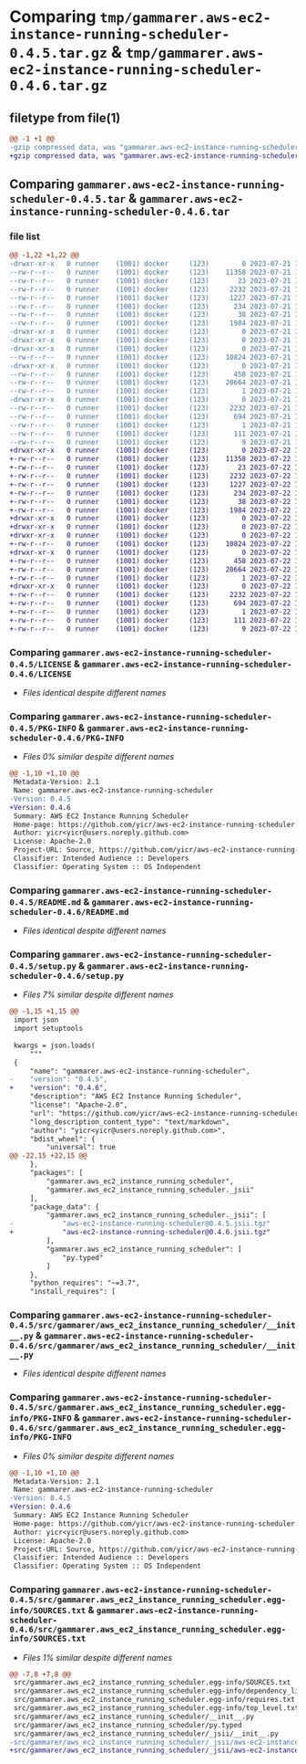 # Comparing `tmp/gammarer.aws-ec2-instance-running-scheduler-0.4.5.tar.gz` & `tmp/gammarer.aws-ec2-instance-running-scheduler-0.4.6.tar.gz`

## filetype from file(1)

```diff
@@ -1 +1 @@
-gzip compressed data, was "gammarer.aws-ec2-instance-running-scheduler-0.4.5.tar", last modified: Fri Jul 21 19:19:42 2023, max compression
+gzip compressed data, was "gammarer.aws-ec2-instance-running-scheduler-0.4.6.tar", last modified: Sat Jul 22 19:19:19 2023, max compression
```

## Comparing `gammarer.aws-ec2-instance-running-scheduler-0.4.5.tar` & `gammarer.aws-ec2-instance-running-scheduler-0.4.6.tar`

### file list

```diff
@@ -1,22 +1,22 @@
-drwxr-xr-x   0 runner    (1001) docker     (123)        0 2023-07-21 19:19:42.387485 gammarer.aws-ec2-instance-running-scheduler-0.4.5/
--rw-r--r--   0 runner    (1001) docker     (123)    11358 2023-07-21 19:19:26.000000 gammarer.aws-ec2-instance-running-scheduler-0.4.5/LICENSE
--rw-r--r--   0 runner    (1001) docker     (123)       23 2023-07-21 19:19:26.000000 gammarer.aws-ec2-instance-running-scheduler-0.4.5/MANIFEST.in
--rw-r--r--   0 runner    (1001) docker     (123)     2232 2023-07-21 19:19:42.387485 gammarer.aws-ec2-instance-running-scheduler-0.4.5/PKG-INFO
--rw-r--r--   0 runner    (1001) docker     (123)     1227 2023-07-21 19:19:26.000000 gammarer.aws-ec2-instance-running-scheduler-0.4.5/README.md
--rw-r--r--   0 runner    (1001) docker     (123)      234 2023-07-21 19:19:26.000000 gammarer.aws-ec2-instance-running-scheduler-0.4.5/pyproject.toml
--rw-r--r--   0 runner    (1001) docker     (123)       38 2023-07-21 19:19:42.387485 gammarer.aws-ec2-instance-running-scheduler-0.4.5/setup.cfg
--rw-r--r--   0 runner    (1001) docker     (123)     1984 2023-07-21 19:19:26.000000 gammarer.aws-ec2-instance-running-scheduler-0.4.5/setup.py
-drwxr-xr-x   0 runner    (1001) docker     (123)        0 2023-07-21 19:19:42.383485 gammarer.aws-ec2-instance-running-scheduler-0.4.5/src/
-drwxr-xr-x   0 runner    (1001) docker     (123)        0 2023-07-21 19:19:42.383485 gammarer.aws-ec2-instance-running-scheduler-0.4.5/src/gammarer/
-drwxr-xr-x   0 runner    (1001) docker     (123)        0 2023-07-21 19:19:42.383485 gammarer.aws-ec2-instance-running-scheduler-0.4.5/src/gammarer/aws_ec2_instance_running_scheduler/
--rw-r--r--   0 runner    (1001) docker     (123)    10824 2023-07-21 19:19:26.000000 gammarer.aws-ec2-instance-running-scheduler-0.4.5/src/gammarer/aws_ec2_instance_running_scheduler/__init__.py
-drwxr-xr-x   0 runner    (1001) docker     (123)        0 2023-07-21 19:19:42.387485 gammarer.aws-ec2-instance-running-scheduler-0.4.5/src/gammarer/aws_ec2_instance_running_scheduler/_jsii/
--rw-r--r--   0 runner    (1001) docker     (123)      458 2023-07-21 19:19:26.000000 gammarer.aws-ec2-instance-running-scheduler-0.4.5/src/gammarer/aws_ec2_instance_running_scheduler/_jsii/__init__.py
--rw-r--r--   0 runner    (1001) docker     (123)    20664 2023-07-21 19:19:26.000000 gammarer.aws-ec2-instance-running-scheduler-0.4.5/src/gammarer/aws_ec2_instance_running_scheduler/_jsii/aws-ec2-instance-running-scheduler@0.4.5.jsii.tgz
--rw-r--r--   0 runner    (1001) docker     (123)        1 2023-07-21 19:19:26.000000 gammarer.aws-ec2-instance-running-scheduler-0.4.5/src/gammarer/aws_ec2_instance_running_scheduler/py.typed
-drwxr-xr-x   0 runner    (1001) docker     (123)        0 2023-07-21 19:19:42.383485 gammarer.aws-ec2-instance-running-scheduler-0.4.5/src/gammarer.aws_ec2_instance_running_scheduler.egg-info/
--rw-r--r--   0 runner    (1001) docker     (123)     2232 2023-07-21 19:19:42.000000 gammarer.aws-ec2-instance-running-scheduler-0.4.5/src/gammarer.aws_ec2_instance_running_scheduler.egg-info/PKG-INFO
--rw-r--r--   0 runner    (1001) docker     (123)      694 2023-07-21 19:19:42.000000 gammarer.aws-ec2-instance-running-scheduler-0.4.5/src/gammarer.aws_ec2_instance_running_scheduler.egg-info/SOURCES.txt
--rw-r--r--   0 runner    (1001) docker     (123)        1 2023-07-21 19:19:42.000000 gammarer.aws-ec2-instance-running-scheduler-0.4.5/src/gammarer.aws_ec2_instance_running_scheduler.egg-info/dependency_links.txt
--rw-r--r--   0 runner    (1001) docker     (123)      111 2023-07-21 19:19:42.000000 gammarer.aws-ec2-instance-running-scheduler-0.4.5/src/gammarer.aws_ec2_instance_running_scheduler.egg-info/requires.txt
--rw-r--r--   0 runner    (1001) docker     (123)        9 2023-07-21 19:19:42.000000 gammarer.aws-ec2-instance-running-scheduler-0.4.5/src/gammarer.aws_ec2_instance_running_scheduler.egg-info/top_level.txt
+drwxr-xr-x   0 runner    (1001) docker     (123)        0 2023-07-22 19:19:19.440359 gammarer.aws-ec2-instance-running-scheduler-0.4.6/
+-rw-r--r--   0 runner    (1001) docker     (123)    11358 2023-07-22 19:19:06.000000 gammarer.aws-ec2-instance-running-scheduler-0.4.6/LICENSE
+-rw-r--r--   0 runner    (1001) docker     (123)       23 2023-07-22 19:19:06.000000 gammarer.aws-ec2-instance-running-scheduler-0.4.6/MANIFEST.in
+-rw-r--r--   0 runner    (1001) docker     (123)     2232 2023-07-22 19:19:19.440359 gammarer.aws-ec2-instance-running-scheduler-0.4.6/PKG-INFO
+-rw-r--r--   0 runner    (1001) docker     (123)     1227 2023-07-22 19:19:06.000000 gammarer.aws-ec2-instance-running-scheduler-0.4.6/README.md
+-rw-r--r--   0 runner    (1001) docker     (123)      234 2023-07-22 19:19:06.000000 gammarer.aws-ec2-instance-running-scheduler-0.4.6/pyproject.toml
+-rw-r--r--   0 runner    (1001) docker     (123)       38 2023-07-22 19:19:19.440359 gammarer.aws-ec2-instance-running-scheduler-0.4.6/setup.cfg
+-rw-r--r--   0 runner    (1001) docker     (123)     1984 2023-07-22 19:19:06.000000 gammarer.aws-ec2-instance-running-scheduler-0.4.6/setup.py
+drwxr-xr-x   0 runner    (1001) docker     (123)        0 2023-07-22 19:19:19.440359 gammarer.aws-ec2-instance-running-scheduler-0.4.6/src/
+drwxr-xr-x   0 runner    (1001) docker     (123)        0 2023-07-22 19:19:19.440359 gammarer.aws-ec2-instance-running-scheduler-0.4.6/src/gammarer/
+drwxr-xr-x   0 runner    (1001) docker     (123)        0 2023-07-22 19:19:19.440359 gammarer.aws-ec2-instance-running-scheduler-0.4.6/src/gammarer/aws_ec2_instance_running_scheduler/
+-rw-r--r--   0 runner    (1001) docker     (123)    10824 2023-07-22 19:19:06.000000 gammarer.aws-ec2-instance-running-scheduler-0.4.6/src/gammarer/aws_ec2_instance_running_scheduler/__init__.py
+drwxr-xr-x   0 runner    (1001) docker     (123)        0 2023-07-22 19:19:19.440359 gammarer.aws-ec2-instance-running-scheduler-0.4.6/src/gammarer/aws_ec2_instance_running_scheduler/_jsii/
+-rw-r--r--   0 runner    (1001) docker     (123)      458 2023-07-22 19:19:06.000000 gammarer.aws-ec2-instance-running-scheduler-0.4.6/src/gammarer/aws_ec2_instance_running_scheduler/_jsii/__init__.py
+-rw-r--r--   0 runner    (1001) docker     (123)    20664 2023-07-22 19:19:06.000000 gammarer.aws-ec2-instance-running-scheduler-0.4.6/src/gammarer/aws_ec2_instance_running_scheduler/_jsii/aws-ec2-instance-running-scheduler@0.4.6.jsii.tgz
+-rw-r--r--   0 runner    (1001) docker     (123)        1 2023-07-22 19:19:06.000000 gammarer.aws-ec2-instance-running-scheduler-0.4.6/src/gammarer/aws_ec2_instance_running_scheduler/py.typed
+drwxr-xr-x   0 runner    (1001) docker     (123)        0 2023-07-22 19:19:19.440359 gammarer.aws-ec2-instance-running-scheduler-0.4.6/src/gammarer.aws_ec2_instance_running_scheduler.egg-info/
+-rw-r--r--   0 runner    (1001) docker     (123)     2232 2023-07-22 19:19:19.000000 gammarer.aws-ec2-instance-running-scheduler-0.4.6/src/gammarer.aws_ec2_instance_running_scheduler.egg-info/PKG-INFO
+-rw-r--r--   0 runner    (1001) docker     (123)      694 2023-07-22 19:19:19.000000 gammarer.aws-ec2-instance-running-scheduler-0.4.6/src/gammarer.aws_ec2_instance_running_scheduler.egg-info/SOURCES.txt
+-rw-r--r--   0 runner    (1001) docker     (123)        1 2023-07-22 19:19:19.000000 gammarer.aws-ec2-instance-running-scheduler-0.4.6/src/gammarer.aws_ec2_instance_running_scheduler.egg-info/dependency_links.txt
+-rw-r--r--   0 runner    (1001) docker     (123)      111 2023-07-22 19:19:19.000000 gammarer.aws-ec2-instance-running-scheduler-0.4.6/src/gammarer.aws_ec2_instance_running_scheduler.egg-info/requires.txt
+-rw-r--r--   0 runner    (1001) docker     (123)        9 2023-07-22 19:19:19.000000 gammarer.aws-ec2-instance-running-scheduler-0.4.6/src/gammarer.aws_ec2_instance_running_scheduler.egg-info/top_level.txt
```

### Comparing `gammarer.aws-ec2-instance-running-scheduler-0.4.5/LICENSE` & `gammarer.aws-ec2-instance-running-scheduler-0.4.6/LICENSE`

 * *Files identical despite different names*

### Comparing `gammarer.aws-ec2-instance-running-scheduler-0.4.5/PKG-INFO` & `gammarer.aws-ec2-instance-running-scheduler-0.4.6/PKG-INFO`

 * *Files 0% similar despite different names*

```diff
@@ -1,10 +1,10 @@
 Metadata-Version: 2.1
 Name: gammarer.aws-ec2-instance-running-scheduler
-Version: 0.4.5
+Version: 0.4.6
 Summary: AWS EC2 Instance Running Scheduler
 Home-page: https://github.com/yicr/aws-ec2-instance-running-scheduler.git
 Author: yicr<yicr@users.noreply.github.com>
 License: Apache-2.0
 Project-URL: Source, https://github.com/yicr/aws-ec2-instance-running-scheduler.git
 Classifier: Intended Audience :: Developers
 Classifier: Operating System :: OS Independent
```

### Comparing `gammarer.aws-ec2-instance-running-scheduler-0.4.5/README.md` & `gammarer.aws-ec2-instance-running-scheduler-0.4.6/README.md`

 * *Files identical despite different names*

### Comparing `gammarer.aws-ec2-instance-running-scheduler-0.4.5/setup.py` & `gammarer.aws-ec2-instance-running-scheduler-0.4.6/setup.py`

 * *Files 7% similar despite different names*

```diff
@@ -1,15 +1,15 @@
 import json
 import setuptools
 
 kwargs = json.loads(
     """
 {
     "name": "gammarer.aws-ec2-instance-running-scheduler",
-    "version": "0.4.5",
+    "version": "0.4.6",
     "description": "AWS EC2 Instance Running Scheduler",
     "license": "Apache-2.0",
     "url": "https://github.com/yicr/aws-ec2-instance-running-scheduler.git",
     "long_description_content_type": "text/markdown",
     "author": "yicr<yicr@users.noreply.github.com>",
     "bdist_wheel": {
         "universal": true
@@ -22,15 +22,15 @@
     },
     "packages": [
         "gammarer.aws_ec2_instance_running_scheduler",
         "gammarer.aws_ec2_instance_running_scheduler._jsii"
     ],
     "package_data": {
         "gammarer.aws_ec2_instance_running_scheduler._jsii": [
-            "aws-ec2-instance-running-scheduler@0.4.5.jsii.tgz"
+            "aws-ec2-instance-running-scheduler@0.4.6.jsii.tgz"
         ],
         "gammarer.aws_ec2_instance_running_scheduler": [
             "py.typed"
         ]
     },
     "python_requires": "~=3.7",
     "install_requires": [
```

### Comparing `gammarer.aws-ec2-instance-running-scheduler-0.4.5/src/gammarer/aws_ec2_instance_running_scheduler/__init__.py` & `gammarer.aws-ec2-instance-running-scheduler-0.4.6/src/gammarer/aws_ec2_instance_running_scheduler/__init__.py`

 * *Files identical despite different names*

### Comparing `gammarer.aws-ec2-instance-running-scheduler-0.4.5/src/gammarer.aws_ec2_instance_running_scheduler.egg-info/PKG-INFO` & `gammarer.aws-ec2-instance-running-scheduler-0.4.6/src/gammarer.aws_ec2_instance_running_scheduler.egg-info/PKG-INFO`

 * *Files 0% similar despite different names*

```diff
@@ -1,10 +1,10 @@
 Metadata-Version: 2.1
 Name: gammarer.aws-ec2-instance-running-scheduler
-Version: 0.4.5
+Version: 0.4.6
 Summary: AWS EC2 Instance Running Scheduler
 Home-page: https://github.com/yicr/aws-ec2-instance-running-scheduler.git
 Author: yicr<yicr@users.noreply.github.com>
 License: Apache-2.0
 Project-URL: Source, https://github.com/yicr/aws-ec2-instance-running-scheduler.git
 Classifier: Intended Audience :: Developers
 Classifier: Operating System :: OS Independent
```

### Comparing `gammarer.aws-ec2-instance-running-scheduler-0.4.5/src/gammarer.aws_ec2_instance_running_scheduler.egg-info/SOURCES.txt` & `gammarer.aws-ec2-instance-running-scheduler-0.4.6/src/gammarer.aws_ec2_instance_running_scheduler.egg-info/SOURCES.txt`

 * *Files 1% similar despite different names*

```diff
@@ -7,8 +7,8 @@
 src/gammarer.aws_ec2_instance_running_scheduler.egg-info/SOURCES.txt
 src/gammarer.aws_ec2_instance_running_scheduler.egg-info/dependency_links.txt
 src/gammarer.aws_ec2_instance_running_scheduler.egg-info/requires.txt
 src/gammarer.aws_ec2_instance_running_scheduler.egg-info/top_level.txt
 src/gammarer/aws_ec2_instance_running_scheduler/__init__.py
 src/gammarer/aws_ec2_instance_running_scheduler/py.typed
 src/gammarer/aws_ec2_instance_running_scheduler/_jsii/__init__.py
-src/gammarer/aws_ec2_instance_running_scheduler/_jsii/aws-ec2-instance-running-scheduler@0.4.5.jsii.tgz
+src/gammarer/aws_ec2_instance_running_scheduler/_jsii/aws-ec2-instance-running-scheduler@0.4.6.jsii.tgz
```

